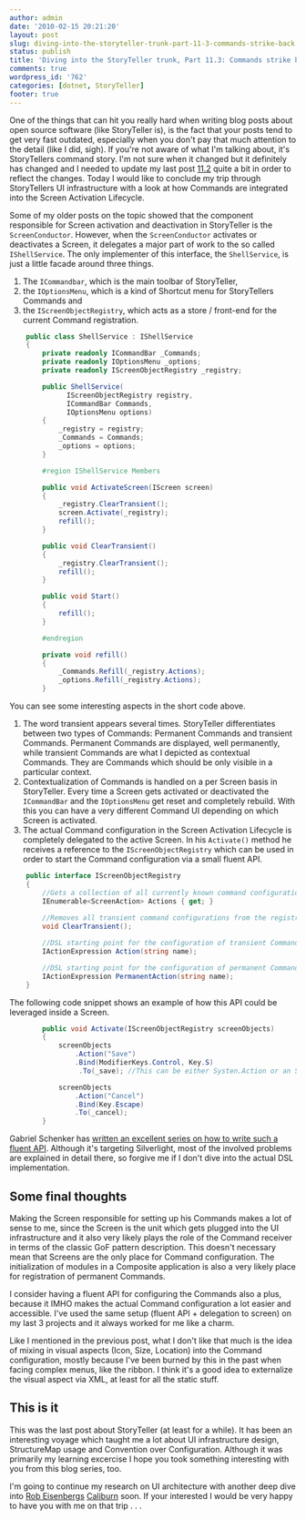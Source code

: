 ```yaml
---
author: admin
date: '2010-02-15 20:21:20'
layout: post
slug: diving-into-the-storyteller-trunk-part-11-3-commands-strike-back
status: publish
title: 'Diving into the StoryTeller trunk, Part 11.3: Commands strike back'
comments: true
wordpress_id: '762'
categories: [dotnet, StoryTeller]
footer: true
---
```

One of the things that can hit you really hard when writing blog posts about open source software (like StoryTeller is), 
is the fact that your posts tend to get very fast outdated, especially when you don't pay that much attention to the detail (like I did, sigh). 
If you're not aware of what I'm talking about, it's StoryTellers command story. I'm not sure when it changed but it definitely has changed and I 
needed to update my last post [11.2](/2010/01/09/diving-into-the-storyteller-trunk-part-11-2-more-on-commands/) quite a bit in order 
to reflect the changes. Today I would like to conclude my trip through StoryTellers UI infrastructure with a look at how Commands are integrated 
into the Screen Activation Lifecycle.  
<!--more-->

Some of my older posts on the topic showed that the component responsible for Screen activation and deactivation in StoryTeller is the `ScreenConductor`. 
However, when the `ScreenConductor` activates or deactivates a Screen, it delegates a major part of work to the so called `IShellService`. 
The only implementer of this interface, the `ShellService`, is just a little facade around three things.

1. The `ICommandbar`, which is the main toolbar of StoryTeller,
2. the `IOptionsMenu`, which is a kind of Shortcut menu for StoryTellers Commands and
3. the `IScreenObjectRegistry`, which acts as a store  / front-end for the current Command registration.


``` csharp The ShellService
    public class ShellService : IShellService
    {
        private readonly ICommandBar _Commands;
        private readonly IOptionsMenu _options;
        private readonly IScreenObjectRegistry _registry;

        public ShellService(
              IScreenObjectRegistry registry, 
              ICommandBar Commands, 
              IOptionsMenu options)
        {
            _registry = registry;
            _Commands = Commands;
            _options = options;
        }

        #region IShellService Members

        public void ActivateScreen(IScreen screen)
        {
            _registry.ClearTransient();
            screen.Activate(_registry);
            refill();
        }

        public void ClearTransient()
        {
            _registry.ClearTransient();
            refill();
        }

        public void Start()
        {
            refill();
        }

        #endregion

        private void refill()
        {
            _Commands.Refill(_registry.Actions);
            _options.Refill(_registry.Actions);
        }
```

You can see some interesting aspects in the short code above.

1. The word transient appears several times. StoryTeller differentiates between two types of Commands: 
Permanent Commands and transient Commands. Permanent Commands are displayed, well permanently, while transient Commands are 
what I depicted as contextual Commands. They are Commands which should be only visible in a particular context. 
2. Contextualization of Commands is handled on a per Screen basis in StoryTeller. Every time a Screen gets activated or 
deactivated the `ICommandBar` and the `IOptionsMenu` get reset and completely rebuild. With this you can have a very different Command UI 
depending on which Screen is activated.
3. The actual Command configuration in the Screen Activation Lifecycle is completely delegated to the active Screen. In his `Activate()` method he 
receives a reference to the `IScreenObjectRegistry` which can be used in order to start the Command configuration via a small fluent API. 

``` csharp IScreenObjectRegistry 
    public interface IScreenObjectRegistry
    {
        //Gets a collection of all currently known command configurations  
        IEnumerable<ScreenAction> Actions { get; }
        
        //Removes all transient command configurations from the registry
        void ClearTransient();

        //DSL starting point for the configuration of transient Commands
        IActionExpression Action(string name);

        //DSL starting point for the configuration of permanent Commands
        IActionExpression PermanentAction(string name);
    }

```

The following code snippet shows an example of how this API could be leveraged inside a Screen.

``` csharp Inside a screen
        public void Activate(IScreenObjectRegistry screenObjects)
        {
            screenObjects
                .Action("Save")
                .Bind(ModifierKeys.Control, Key.S)
                 .To(_save); //This can be either Systen.Action or an System.Windows.Input.ICommand

            screenObjects
                .Action("Cancel")
                .Bind(Key.Escape)
                .To(_cancel);
        }

```

Gabriel Schenker has [written an excellent series on how to write such a fluent API](http://www.lostechies.com/blogs/gabrielschenker/archive/2010/01/08/fluent-silverlight-table-of-content.aspx). 
Although it's targeting Silverlight, most of the involved problems are explained in detail there, so forgive me if I don't dive into the actual DSL implementation.

Some final thoughts
---------------------

Making the Screen responsible for setting up his Commands makes a lot of sense to me, since the Screen is the unit which gets plugged into the UI infrastructure 
and it also very likely plays the role of the Command receiver in terms of the classic GoF pattern description. 
This doesn't necessary mean that Screens are the only place for Command configuration. 
The initialization of modules in a Composite application is also a very likely place for registration of permanent Commands.

I consider having a fluent API for configuring the Commands also a plus, because it IMHO makes the actual Command configuration a lot easier and accessible. 
I've used the same setup (fluent API + delegation to screen) on my last 3 projects and it always worked for me like a charm.

Like I mentioned in the previous post, what I don't like that much is the idea of mixing in visual aspects (Icon, Size, Location) into the Command configuration, 
mostly because I've been burned by this in the past when facing complex menus, like the ribbon. 
I think it's a good idea to externalize the visual aspect via XML, at least for all the static stuff.

This is it
-------------
This was the last post about StoryTeller (at least for a while). It has been an interesting voyage which taught me a lot about UI infrastructure design, 
StructureMap usage and Convention over Configuration. Although it was primarily my learning excercise I hope you took something interesting with you 
from this blog series, too.

I'm going to continue my research on UI architecture with another deep dive into [Rob Eisenbergs](http://devlicio.us/blogs/rob_eisenberg/default.aspx) [Caliburn](http://www.codeplex.com/caliburn) soon. 
If your interested I would be very happy to have you with me on that trip . . .

